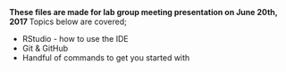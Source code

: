 <head>
<title> R Tutorial materials </title>
<b>These files are made for lab group meeting presentation on June 20th, 2017 </b>
Topics below are covered;
 <ul>
  <li>RStudio - how to use the IDE </li>
  <li>Git & GitHub </li>
  <li>Handful of commands to get you started with</li>
</ul> 
</head>

